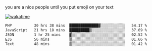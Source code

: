 you are a nice people until you put emoji on your text

[![wakatime](https://wakatime.com/badge/user/87646243-158a-4241-a3cb-668e1fa2dbb8.svg)](https://wakatime.com/@87646243-158a-4241-a3cb-668e1fa2dbb8)
<!--START_SECTION:waka-->

```txt
PHP          30 hrs 38 mins  █████████████▓░░░░░░░░░░░   54.17 %
JavaScript   21 hrs 18 mins  █████████▒░░░░░░░░░░░░░░░   37.69 %
JSON         1 hr 25 mins    ▓░░░░░░░░░░░░░░░░░░░░░░░░   02.52 %
EJS          56 mins         ▒░░░░░░░░░░░░░░░░░░░░░░░░   01.66 %
Text         48 mins         ▒░░░░░░░░░░░░░░░░░░░░░░░░   01.42 %
```

<!--END_SECTION:waka-->
